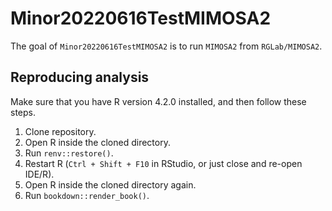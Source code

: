 
# Minor20220616TestMIMOSA2

The goal of `Minor20220616TestMIMOSA2` is to run `MIMOSA2` from `RGLab/MIMOSA2`. 

## Reproducing analysis

Make sure that you have R version 4.2.0 installed, and then follow these steps.

1. Clone repository.
2. Open R inside the cloned directory.
3. Run `renv::restore()`.
4. Restart R (`Ctrl + Shift + F10` in RStudio, or just close and re-open IDE/R).
5. Open R inside the cloned directory again.
6. Run `bookdown::render_book()`. 